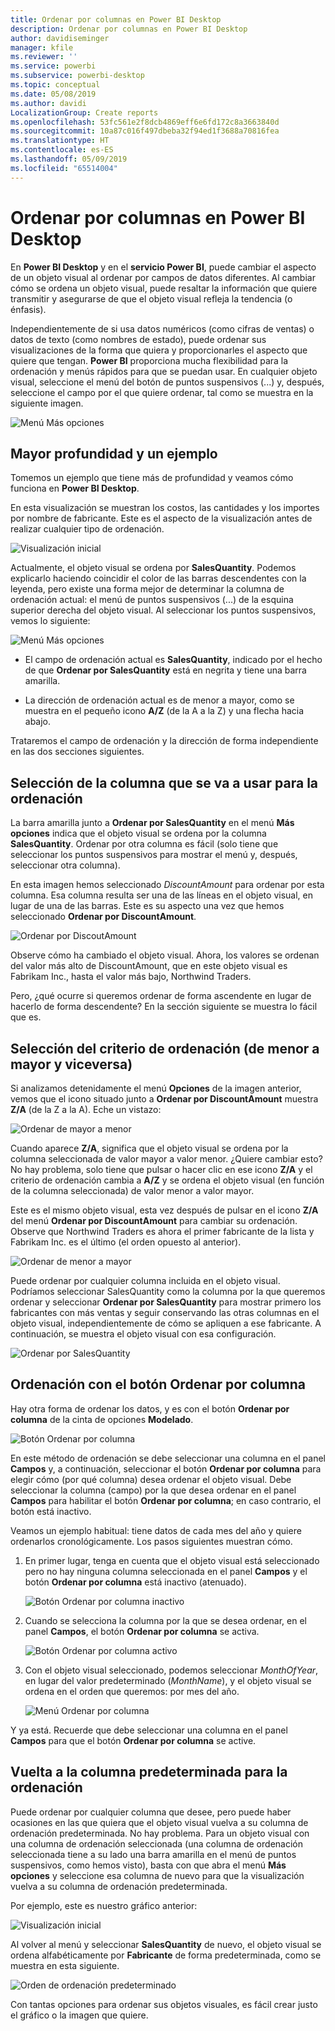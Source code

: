 ```yaml
---
title: Ordenar por columnas en Power BI Desktop
description: Ordenar por columnas en Power BI Desktop
author: davidiseminger
manager: kfile
ms.reviewer: ''
ms.service: powerbi
ms.subservice: powerbi-desktop
ms.topic: conceptual
ms.date: 05/08/2019
ms.author: davidi
LocalizationGroup: Create reports
ms.openlocfilehash: 53fc561e2f8dcb4869eff6e6fd172c8a3663840d
ms.sourcegitcommit: 10a87c016f497dbeba32f94ed1f3688a70816fea
ms.translationtype: HT
ms.contentlocale: es-ES
ms.lasthandoff: 05/09/2019
ms.locfileid: "65514004"
---
```

# <a name="sort-by-column-in-power-bi-desktop"></a>Ordenar por columnas en Power BI Desktop
En **Power BI Desktop** y en el **servicio Power BI**, puede cambiar el aspecto de un objeto visual al ordenar por campos de datos diferentes. Al cambiar cómo se ordena un objeto visual, puede resaltar la información que quiere transmitir y asegurarse de que el objeto visual refleja la tendencia (o énfasis).

Independientemente de si usa datos numéricos (como cifras de ventas) o datos de texto (como nombres de estado), puede ordenar sus visualizaciones de la forma que quiera y proporcionarles el aspecto que quiere que tengan.  **Power BI** proporciona mucha flexibilidad para la ordenación y menús rápidos para que se puedan usar. En cualquier objeto visual, seleccione el menú del botón de puntos suspensivos (...) y, después, seleccione el campo por el que quiere ordenar, tal como se muestra en la siguiente imagen.

![Menú Más opciones](media/desktop-sort-by-column/sortbycolumn_2.png)

## <a name="more-depth-and-an-example"></a>Mayor profundidad y un ejemplo
Tomemos un ejemplo que tiene más de profundidad y veamos cómo funciona en **Power BI Desktop**.

En esta visualización se muestran los costos, las cantidades y los importes por nombre de fabricante. Este es el aspecto de la visualización antes de realizar cualquier tipo de ordenación.

![Visualización inicial](media/desktop-sort-by-column/sortbycolumn_1.png)

Actualmente, el objeto visual se ordena por **SalesQuantity**. Podemos explicarlo haciendo coincidir el color de las barras descendentes con la leyenda, pero existe una forma mejor de determinar la columna de ordenación actual: el menú de puntos suspensivos (...) de la esquina superior derecha del objeto visual. Al seleccionar los puntos suspensivos, vemos lo siguiente:

![Menú Más opciones](media/desktop-sort-by-column/sortbycolumn_2.png)

* El campo de ordenación actual es **SalesQuantity**, indicado por el hecho de que **Ordenar por SalesQuantity** está en negrita y tiene una barra amarilla. 

* La dirección de ordenación actual es de menor a mayor, como se muestra en el pequeño icono **A/Z** (de la A a la Z) y una flecha hacia abajo.

Trataremos el campo de ordenación y la dirección de forma independiente en las dos secciones siguientes.

## <a name="selecting-which-column-to-use-for-sorting"></a>Selección de la columna que se va a usar para la ordenación
La barra amarilla junto a **Ordenar por SalesQuantity** en el menú **Más opciones** indica que el objeto visual se ordena por la columna **SalesQuantity**. Ordenar por otra columna es fácil (solo tiene que seleccionar los puntos suspensivos para mostrar el menú y, después, seleccionar otra columna).

En esta imagen hemos seleccionado *DiscountAmount* para ordenar por esta columna. Esa columna resulta ser una de las líneas en el objeto visual, en lugar de una de las barras. Este es su aspecto una vez que hemos seleccionado **Ordenar por DiscountAmount**.

![Ordenar por DiscoutAmount](media/desktop-sort-by-column/sortbycolumn_3.png)

Observe cómo ha cambiado el objeto visual. Ahora, los valores se ordenan del valor más alto de DiscountAmount, que en este objeto visual es Fabrikam Inc., hasta el valor más bajo, Northwind Traders. 

Pero, ¿qué ocurre si queremos ordenar de forma ascendente en lugar de hacerlo de forma descendente? En la sección siguiente se muestra lo fácil que es.

## <a name="selecting-the-sort-order---smallest-to-largest-largest-to-smallest"></a>Selección del criterio de ordenación (de menor a mayor y viceversa)
Si analizamos detenidamente el menú **Opciones** de la imagen anterior, vemos que el icono situado junto a **Ordenar por DiscountAmount** muestra **Z/A** (de la Z a la A). Eche un vistazo:

![Ordenar de mayor a menor](media/desktop-sort-by-column/sortbycolumn_4.png)

Cuando aparece **Z/A**, significa que el objeto visual se ordena por la columna seleccionada de valor mayor a valor menor. ¿Quiere cambiar esto? No hay problema, solo tiene que pulsar o hacer clic en ese icono **Z/A** y el criterio de ordenación cambia a **A/Z** y se ordena el objeto visual (en función de la columna seleccionada) de valor menor a valor mayor.

Este es el mismo objeto visual, esta vez después de pulsar en el icono **Z/A** del menú **Ordenar por DiscountAmount** para cambiar su ordenación. Observe que Northwind Traders es ahora el primer fabricante de la lista y Fabrikam Inc. es el último (el orden opuesto al anterior).

![Ordenar de menor a mayor](media/desktop-sort-by-column/sortbycolumn_5.png)

Puede ordenar por cualquier columna incluida en el objeto visual. Podríamos seleccionar SalesQuantity como la columna por la que queremos ordenar y seleccionar **Ordenar por SalesQuantity** para mostrar primero los fabricantes con más ventas y seguir conservando las otras columnas en el objeto visual, independientemente de cómo se apliquen a ese fabricante. A continuación, se muestra el objeto visual con esa configuración.

![Ordenar por SalesQuantity](media/desktop-sort-by-column/sortbycolumn_6.png)

## <a name="sort-using-the-sort-by-column-button"></a>Ordenación con el botón Ordenar por columna
Hay otra forma de ordenar los datos, y es con el botón **Ordenar por columna** de la cinta de opciones **Modelado**.

![Botón Ordenar por columna](media/desktop-sort-by-column/sortbycolumn_8.png)

En este método de ordenación se debe seleccionar una columna en el panel **Campos** y, a continuación, seleccionar el botón **Ordenar por columna** para elegir cómo (por qué columna) desea ordenar el objeto visual. Debe seleccionar la columna (campo) por la que desea ordenar en el panel **Campos** para habilitar el botón **Ordenar por columna**; en caso contrario, el botón está inactivo.

Veamos un ejemplo habitual: tiene datos de cada mes del año y quiere ordenarlos cronológicamente. Los pasos siguientes muestran cómo.

1. En primer lugar, tenga en cuenta que el objeto visual está seleccionado pero no hay ninguna columna seleccionada en el panel **Campos** y el botón **Ordenar por columna** está inactivo (atenuado).
   
   ![Botón Ordenar por columna inactivo](media/desktop-sort-by-column/sortbycolumn_9.png)

2. Cuando se selecciona la columna por la que se desea ordenar, en el panel **Campos**, el botón **Ordenar por columna** se activa.
   
   ![Botón Ordenar por columna activo](media/desktop-sort-by-column/sortbycolumn_10.png)
3. Con el objeto visual seleccionado, podemos seleccionar *MonthOfYear*, en lugar del valor predeterminado (*MonthName*), y el objeto visual se ordena en el orden que queremos: por mes del año.
   
   ![Menú Ordenar por columna](media/desktop-sort-by-column/sortbycolumn_11.png)

Y ya está. Recuerde que debe seleccionar una columna en el panel **Campos** para que el botón **Ordenar por columna** se active.

## <a name="getting-back-to-default-column-for-sorting"></a>Vuelta a la columna predeterminada para la ordenación
Puede ordenar por cualquier columna que desee, pero puede haber ocasiones en las que quiera que el objeto visual vuelva a su columna de ordenación predeterminada. No hay problema. Para un objeto visual con una columna de ordenación seleccionada (una columna de ordenación seleccionada tiene a su lado una barra amarilla en el menú de puntos suspensivos, como hemos visto), basta con que abra el menú **Más opciones** y seleccione esa columna de nuevo para que la visualización vuelva a su columna de ordenación predeterminada.

Por ejemplo, este es nuestro gráfico anterior:

![Visualización inicial](media/desktop-sort-by-column/sortbycolumn_6.png)

Al volver al menú y seleccionar **SalesQuantity** de nuevo, el objeto visual se ordena alfabéticamente por **Fabricante** de forma predeterminada, como se muestra en esta siguiente.

![Orden de ordenación predeterminado](media/desktop-sort-by-column/sortbycolumn_7.png)

Con tantas opciones para ordenar sus objetos visuales, es fácil crear justo el gráfico o la imagen que quiere.

